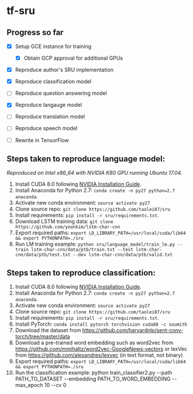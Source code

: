 # tf-sru

## Progress so far

- [x] Setup GCE instance for training
  - [X] Obtain GCP approval for additional GPUs
- [X] Reproduce author's SRU implementation
- [X] Reproduce classification model
- [ ] Reproduce question answering model
- [X] Reproduce langauge model
- [ ] Reproduce translation model
- [ ] Reproduce speech model
- [ ] Rewrite in TensorFlow


## Steps taken to reproduce language model:

*Reproduced on Intel x86_64 with NVIDIA K80 GPU running Ubuntu 17.04.*

1. Install CUDA 8.0 following [NVIDIA Installation Guide](http://docs.nvidia.com/cuda/cuda-installation-guide-linux/index.html).
2. Install Anaconda for Python 2.7: `conda create -n py27 python=2.7 anaconda`.
3. Activate new conda environment: `source activate py27`
4. Clone source repo: `git clone https://github.com/taolei87/sru`
5. Install requirements: `pip install -r sru/requirements.txt`.
6. Download LSTM training data: `git clone https://github.com/yoonkim/lstm-char-cnn`
7. Export required paths: `export LD_LIBRARY_PATH=/usr/local/cuda/lib64 && export PYTHONPATH=./sru`
8. Run LM training example: `python sru/language_model/train_lm.py --train lstm-char-cnn/data/ptb/train.txt --test lstm-char-cnn/data/ptb/test.txt --dev lstm-char-cnn/data/ptb/valid.txt`

## Steps taken to reproduce classification:

1. Install CUDA 8.0 following [NVIDIA Installation Guide](http://docs.nvidia.com/cuda/cuda-installation-guide-linux/index.html).
2. Install Anaconda for Python 2.7: `conda create -n py27 python=2.7 anaconda`.
3. Activate new conda environment: `source activate py27`
4. Clone source repo: `git clone https://github.com/taolei87/sru`
5. Install requirements: `pip install -r sru/requirements.txt`.
8. Install PyTorch: `conda install pytorch torchvision cuda80 -c soumith`
6. Download the dataset from  https://github.com/harvardnlp/sent-conv-torch/tree/master/data
7. Download a pre-trained word embedding such as word2vec from https://github.com/mmihaltz/word2vec-GoogleNews-vectors or lexVec from https://github.com/alexandres/lexvec (in text format, not binary)
8. Export required paths: `export LD_LIBRARY_PATH=/usr/local/cuda/lib64 && export PYTHONPATH=./sru`
9. Run the classification example: python train_classifier2.py --path PATH_TO_DATASET 
--embedding PATH_TO_WORD_EMBEDDING --max_epoch 10 --cv 0

